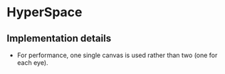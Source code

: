 # HyperSpace


## Implementation details

- For performance, one single canvas is used rather than two (one for each eye).
